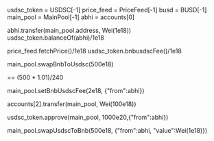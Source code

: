 usdsc_token = USDSC[-1]
price_feed = PriceFeed[-1]
busd = BUSD[-1]
main_pool = MainPool[-1]
abhi = accounts[0]

abhi.transfer(main_pool.address, Wei(1e18))
usdsc_token.balanceOf(abhi)/1e18

price_feed.fetchPrice()/1e18
usdsc_token.bnbusdscFee()/1e18

main_pool.swapBnbToUsdsc(500e18)

 == (500 * 1.01)/240

main_pool.setBnbUsdscFee(2e18, {"from":abhi})

accounts[2].transfer(main_pool, Wei(100e18))

usdsc_token.approve(main_pool, 1000e20,{"from":abhi})

main_pool.swapUsdscToBnb(500e18, {"from":abhi, "value":Wei(1e18)})